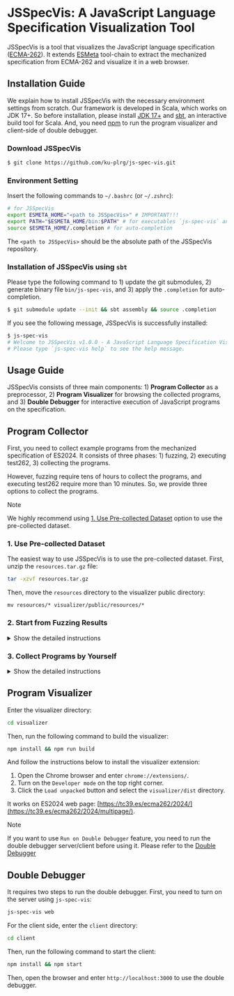 # JSSpecVis: A JavaScript Language Specification Visualization Tool

JSSpecVis is a tool that visualizes the JavaScript language specification
([ECMA-262](https://tc39.es/ecma262/)). It extends
[ESMeta](https://github.com/es-meta/esmeta) tool-chain to extract the
mechanized specification from ECMA-262 and visualize it in a web browser.


## Installation Guide

We explain how to install JSSpecVis with the necessary environment settings from
scratch. Our framework is developed in Scala, which works on JDK 17+. So before
installation, please install [JDK
17+](https://www.oracle.com/java/technologies/downloads/) and
[sbt](https://www.scala-sbt.org/), an interactive build tool for Scala. And, you
need [npm](https://www.npmjs.com/) to run the program visualizer and client-side
of double debugger.


### Download JSSpecVis
```bash
$ git clone https://github.com/ku-plrg/js-spec-vis.git
```

### Environment Setting

Insert the following commands to `~/.bashrc` (or `~/.zshrc`):
```bash
# for JSSpecVis
export ESMETA_HOME="<path to JSSpecVis>" # IMPORTANT!!!
export PATH="$ESMETA_HOME/bin:$PATH" # for executables `js-spec-vis` and etc.
source $ESMETA_HOME/.completion # for auto-completion
```
The `<path to JSSpecVis>` should be the absolute path of the JSSpecVis
repository.


### Installation of JSSpecVis using `sbt`

Please type the following command to 1) update the git submodules, 2) generate
binary file `bin/js-spec-vis`, and 3) apply the `.completion` for
auto-completion.

```bash
$ git submodule update --init && sbt assembly && source .completion
```

If you see the following message, JSSpecVis is successfully installed:
```bash
$ js-spec-vis
# Welcome to JSSpecVis v1.0.0 - A JavaScript Language Specification Visualization Tool.
# Please type `js-spec-vis help` to see the help message.
```


## Usage Guide

JSSpecVis consists of three main components: 1) **Program Collector** as a
preprocessor, 2) **Program Visualizer** for browsing the collected programs, and
3) **Double Debugger** for interactive execution of JavaScript programs on the
specification.


## Program Collector

First, you need to collect example programs from the mechanized specification of
ES2024. It consists of three phases: 1) fuzzing, 2) executing test262, 3)
collecting the programs.

However, fuzzing require tens of hours to collect the programs, and executing
test262 require more than 10 minutes. So, we provide three options to collect
the programs.

> [!NOTE]
> 
> We highly recommend using [1. Use Pre-collected
> Dataset](#1-use-pre-collected-dataset) option to use the pre-collected
> dataset.


### 1. Use Pre-collected Dataset

The easiest way to use JSSpecVis is to use the pre-collected dataset.
First, unzip the `resources.tar.gz` file:

```bash
tar -xzvf resources.tar.gz
```

Then, move the `resources` directory to the visualizer public directory:
```
mv resources/* visualizer/public/resources/*
```


### 2. Start from Fuzzing Results

<details>
  <summary>Show the detailed instructions</summary>

It assumes that the mutation-based fuzzing is completed, and the results are
stored in the `fuzz-data.tar.gz` file. First, unzip the `fuzz-data.tar.gz` file:

```bash
tar -xzvf fuzz-data.tar.gz
```

Then, move the `fuzz-data` directory to `logs/fuzz/recent` directory:
```
rm -f logs/fuzz/recent && mv fuzz-data logs/fuzz/recent
```

Then, run the following command to collect Test262 programs:

```bash
js-spec-vis test262-test -test262-test:progress -test262-test:log -test262-test:concurrent=0 -test262-test:total-coverage
```

And, collect the programs by constructing metadata from the collected data:

```bash
js-spec-vis construct
```

Finally, move the `logs/fuzz/recent/json-dump` directory to the visualizer
public directory:

```bash
mv logs/fuzz/recent/json-dump/* visualizer/public/resources/
```

</details>



### 3. Collect Programs by Yourself

<details>
  <summary>Show the detailed instructions</summary>

This is the most time-consuming option. If you want to collect the programs
by yourself, please follow the instructions below.

First, you need to run the following command to run the mutation-based fuzzing:

```bash
js-spec-vis fuzz -fuzz:log -fuzz:cp -fuzz:k-fs=1
```

The `-fuzz:k-fs=1` option denotes 1-FS coverage, and `fuzz:cp` option denotes
FCPS coverage. So, this combination denotes 1-FCPS coverage.

Then, similar to the previous option, run the following command to collect
Test262 programs:

```bash
js-spec-vis test262-test -test262-test:progress -test262-test:log -test262-test:concurrent=0 -test262-test:total-coverage
```

And, collect the programs by constructing metadata from the collected data:

```bash
js-spec-vis construct
```

Finally, move the `logs/fuzz/recent/json-dump` directory to the visualizer
public directory:

```bash
mv logs/fuzz/recent/json-dump/* visualizer/public/resources/
```

</details>


## Program Visualizer

Enter the visualizer directory:

```bash
cd visualizer
```

Then, run the following command to build the visualizer:

```bash
npm install && npm run build
```

And follow the instructions below to install the visualizer extension:

1. Open the Chrome browser and enter `chrome://extensions/`.
2. Turn on the `Developer mode` on the top right corner.
3. Click the `Load unpacked` button and select the `visualizer/dist` directory.

It works on ES2024 web page:
[https://tc39.es/ecma262/2024/](https://tc39.es/ecma262/2024/multipage/).

> [!NOTE]
>
> If you want to use `Run on Double Debugger` feature, you need to run the
> double debugger server/client before using it.
> Please refer to the [Double Debugger](#double-debugger)


## Double Debugger

It requires two steps to run the double debugger. First, you need to turn on the
server using `js-spec-vis`:

```bash
js-spec-vis web
```

For the client side, enter the `client` directory:

```bash
cd client
```

Then, run the following command to start the client:

```bash
npm install && npm start
```

Then, open the browser and enter `http://localhost:3000` to use the double
debugger.
